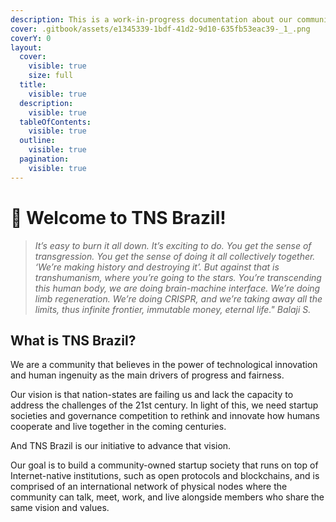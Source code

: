 ```yaml
---
description: This is a work-in-progress documentation about our community.
cover: .gitbook/assets/e1345339-1bdf-41d2-9d10-635fb53eac39-_1_.png
coverY: 0
layout:
  cover:
    visible: true
    size: full
  title:
    visible: true
  description:
    visible: true
  tableOfContents:
    visible: true
  outline:
    visible: true
  pagination:
    visible: true
---
```


# 👋 Welcome to TNS Brazil!

> _It’s easy to burn it all down. It’s exciting to do. You get the sense of transgression. You get the sense of doing it all collectively together. ‘We’re making history and destroying it’. But against that is transhumanism, where you’re going to the stars. You’re transcending this human body, we are doing brain-machine interface. We’re doing limb regeneration. We’re doing CRISPR, and we’re taking away all the limits, thus infinite frontier, immutable money, eternal life." Balaji S._



## What is TNS Brazil?

We are a community that believes in the power of technological innovation and human ingenuity as the main drivers of progress and fairness.

Our vision is that nation-states are failing us and lack the capacity to address the challenges of the 21st century. In light of this, we need startup societies and governance competition to rethink and innovate how humans cooperate and live together in the coming centuries.

And TNS Brazil is our initiative to advance that vision.

Our goal is to build a community-owned startup society that runs on top of Internet-native institutions, such as open protocols and blockchains, and is comprised of an international network of physical nodes where the community can talk, meet, work, and live alongside members who share the same vision and values.
